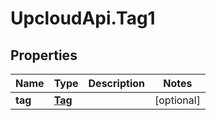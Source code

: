 # UpcloudApi.Tag1

## Properties
Name | Type | Description | Notes
------------ | ------------- | ------------- | -------------
**tag** | [**Tag**](Tag.md) |  | [optional] 


